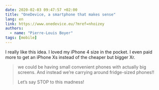 ```yaml
---
date: 2020-02-03 09:47:57 +02:00
title: "OneDevice, a smartphone that makes sense"
lang: en
link: https://www.onedevice.eu/?mref=nhoizey
authors:
  - name: "Pierre-Louis Boyer"
tags: [mobile]
---
```


I really like this idea. I loved my iPhone 4 size in the pocket. I even paid more to get an iPhone Xs instead of the cheaper but bigger Xr.

> we could be having small convenient phones with actually big screens. And instead we’re carrying around fridge-sized phones!!
>
> Let’s say STOP to this madness!